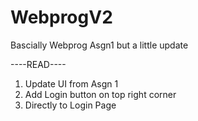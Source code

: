 # WebprogV2
Bascially Webprog Asgn1 but a little update


----READ----
1. Update UI from Asgn 1
2. Add Login button on top right corner
3. Directly to Login Page
